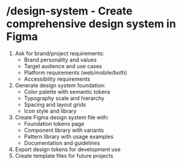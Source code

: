 # /design-system - Create comprehensive design system in Figma

1. Ask for brand/project requirements:
   - Brand personality and values
   - Target audience and use cases
   - Platform requirements (web/mobile/both)
   - Accessibility requirements
2. Generate design system foundation:
   - Color palette with semantic tokens
   - Typography scale and hierarchy
   - Spacing and layout grids
   - Icon style and library
3. Create Figma design system file with:
   - Foundation tokens page
   - Component library with variants
   - Pattern library with usage examples
   - Documentation and guidelines
4. Export design tokens for development use
5. Create template files for future projects
